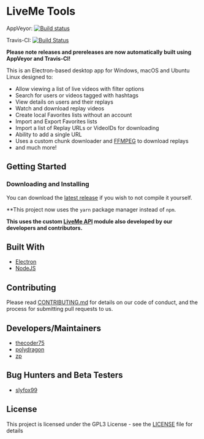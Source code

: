 # LiveMe Tools

AppVeyor: [![Build status](https://ci.appveyor.com/api/projects/status/al0lo5cr41ssqd74/branch/master)](https://ci.appveyor.com/project/thecoder75/liveme-tools/branch/master)

Travis-CI: [![Build Status](https://travis-ci.org/thecoder75/liveme-tools.svg?branch=master)](https://travis-ci.org/thecoder75/liveme-tools)

**Please note releases and prereleases are now automatically built using AppVeyor and Travis-CI!**

This is an Electron-based desktop app for Windows, macOS and Ubuntu Linux designed to:
- Allow viewing a list of live videos with filter options
- Search for users or videos tagged with hashtags
- View details on users and their replays
- Watch and download replay videos
- Create local Favorites lists without an account
- Import and Export Favorites lists
- Import a list of Replay URLs or VideoIDs for downloading
- Ability to add a single URL
- Uses a custom chunk downloader and [FFMPEG](ffmpeg.md) to download replays
- and much more!

## Getting Started

### Downloading and Installing

You can download the [latest release](https://github.com/thecoder75/liveme-tools/releases/latest)
if you wish to not compile it yourself.

**This project now uses the `yarn` package manager instead of `npm`.

**This uses the custom [LiveMe API](https://github.com/thecoder75/liveme-api) module also developed by our developers and contributors.**

## Built With
* [Electron](http://electron.atom.io)
* [NodeJS](http://nodejs.org)

## Contributing
Please read [CONTRIBUTING.md](CONTRIBUTING.md) 
for details on our code of conduct, and the process for submitting pull 
requests to us.

## Developers/Maintainers
* [thecoder75](https://github.com/thecoder75)
* [polydragon](https://github.com/polydragon)
* [zp](https://github.com/zp)

## Bug Hunters and Beta Testers
* [slyfox99](https://github.com/slyfox99)

## License
This project is licensed under the GPL3 License - see the [LICENSE](LICENSE) 
file for details

